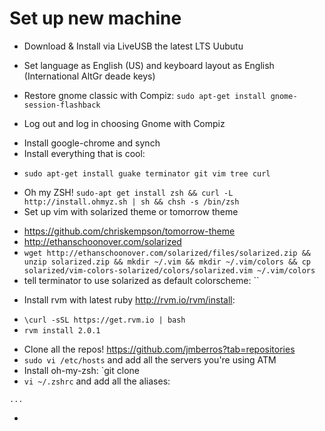 Set up new machine
========

* Download & Install via LiveUSB the latest LTS Uubutu
 - Set language as English (US) and keyboard layout as English (International AltGr deade keys)
* Restore gnome classic with Compiz: `sudo apt-get install gnome-session-flashback`
 - Log out and log in choosing Gnome with Compiz
* Install google-chrome and synch
* Install everything that is cool:
 - `sudo apt-get install guake terminator git vim tree curl`
* Oh my ZSH! `sudo-apt get install zsh && curl -L http://install.ohmyz.sh | sh && chsh -s /bin/zsh`
* Set up vim with solarized theme or tomorrow theme
 - https://github.com/chriskempson/tomorrow-theme
 - http://ethanschoonover.com/solarized
 - `wget http://ethanschoonover.com/solarized/files/solarized.zip && unzip solarized.zip && mkdir ~/.vim && mkdir ~/.vim/colors && cp solarized/vim-colors-solarized/colors/solarized.vim ~/.vim/colors`
 - tell terminator to use solarized as default colorscheme: ``
* Install rvm with latest ruby http://rvm.io/rvm/install:
 - `\curl -sSL https://get.rvm.io | bash`
 - `rvm install 2.0.1`
* Clone all the repos! https://github.com/jmberros?tab=repositories
* `sudo vi /etc/hosts` and add all the servers you're using ATM
* Install oh-my-zsh: `git clone 
* `vi ~/.zshrc` and add all the aliases:
```
...
```
* 
